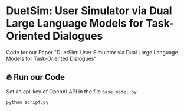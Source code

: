 # DuetSim: User Simulator via Dual Large Language Models for Task-Oriented Dialogues
Code for our Paper "DuetSim: User Simulator via Dual Large Language Models for Task-Oriented Dialogues"
## 🔥 Run our Code
Set an api-key of OpenAI API in the file ```base_model.py```
```shell
python script.py
```
